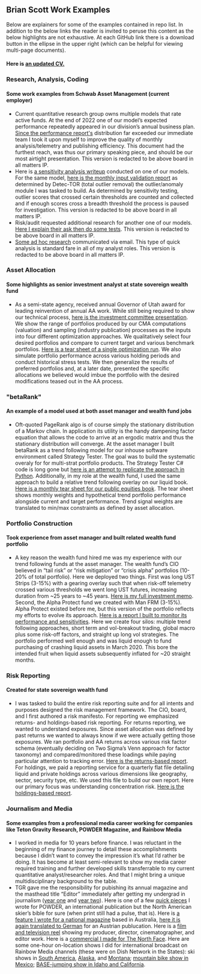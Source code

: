 ## Brian Scott Work Examples
Below are explainers for some of the examples contained in repo list. In addition to the below links the reader is invited to peruse this content as the below highlights are not exhaustive. At each GitHub link there is a download button in the ellipse in the upper right (which can be helpful for viewing multi-page documents).  

#### Here is [an updated CV.](https://github.com/bscottwyoming/portfolio/blob/main/bscottcv_2025.pdf)

### Research, Analysis, Coding
#### Some work examples from Schwab Asset Management (current employer)
* Current quantitative research group owns multiple models that rate active funds. At the end of 2022 one of our model’s expected performance repeatedly appeared in our division’s annual business plan. [Since the performance report's](https://github.com/bscottwyoming/portfolio/blob/main/tableauFursPerfReport.pdf) distribution far exceeded our immediate team I took it upon myself to improve the quality of monthly analysis/telemetry and publishing efficiency. This document had the furthest reach, was thus our primary speaking piece, and should be our most airtight presentation. This version is redacted to be above board in all matters IP. 
* Here is [a sensitivity analysis writeup](https://github.com/bscottwyoming/portfolio/blob/main/Sensitivity%20analysis%20and%20outlier%20detec-TOR.pdf) conducted on one of our models. For the same model, [here is the monthly input validation report](https://github.com/bscottwyoming/portfolio/blob/main/inputValidationExample.pdf) as determined by Detec-TOR (total outlier removal) the outlier/anomaly module I was tasked to build. As determined by sensitivity testing, outlier scores that crossed certain thresholds are counted and collected and if enough scores cross a breadth threshold the process is paused for investigation. This version is redacted to be above board in all matters IP.
* Risk/audit requested additional research for another one of our models. [Here I explain their ask then do some tests](https://github.com/bscottwyoming/portfolio/blob/main/marscleanversion.pdf). This version is redacted to be above board in all matters IP.
* [Some ad hoc research](https://github.com/bscottwyoming/portfolio/blob/main/adhocresearch_marketvol.pdf) communicated via email. This type of quick analysis is standard fare in all of my analyst roles. This version is redacted to be above board in all matters IP. 

### Asset Allocation
#### Some highlights as senior investment analyst at state sovereign wealth fund
* As a semi-state agency, received annual Governor of Utah award for leading reinvention of annual AA work. While still being required to show our technical process, [here is the investment committee presentation](https://github.com/bscottwyoming/portfolio/blob/main/AssetAllocation--2019Presentation.pdf). We show the range of portfolios produced by our CMA computations (valuation) and sampling (industry publication) processes as the inputs into four different optimization approaches. We qualitatively select four desired portfolios and compare to current target and various benchmark portfolios. [Here is a tear sheet of a single optimization run](https://github.com/bscottwyoming/portfolio/blob/main/Asset%20Allocation%20--%20optimization%20tear%20sheet.PDF). We also simulate portfolio performance across various holding periods and conduct historical stress tests. We then generalize the results of preferred portfolios and, at a later date, presented the specific allocations we believed would imbue the portfolio with the desired modifications teased out in the AA process.

### "betaRank"
#### An example of a model used at both asset manager and wealth fund jobs
* Oft-quoted PageRank algo is of course simply the stationary distribution of a Markov chain. In application its utility is the handy dampening factor equation that allows the code to arrive at an ergodic matrix and thus the stationary distribution will converge. At the asset manager I built betaRank as a trend following model for our inhouse software environment  called Strategy Tester. The goal was to build the systematic overaly for for multi-strat portfolio products. The Strategy Tester C# code is long gone but  [here is an attempt to replicate the approach in Python]( https://github.com/bscottwyoming/portfolio/blob/main/trend_relative_MarkovChain.ipynb). Additionally, in my role at the wealth fund, I used the same approach to build a relative trend following overlay on our liquid book. [Here is a monthly tear sheet for our public equities book](https://github.com/bscottwyoming/portfolio/blob/main/Strategy%20Analysis%20--%20public%20equity%20relative%20trend.pdf). The tear sheet shows monthly weights and hypothetical trend portfolio performance alongside current and target performance. Trend signal weights are translated to min/max constraints as defined by asset allocation. 

### Portfolio Construction 
#### Took experience from asset manager and built related wealth fund portfolio
* A key reason the wealth fund hired me was my experience with our trend following funds at the asset manager. The wealth fund’s CIO believed in “tail risk” or “risk mitigation” or “crisis alpha” portfolios (10-20% of total portfolio). Here we deployed two things. First was long UST Strips (3-15%) with a gearing overlay such that when risk-off telemetry crossed various thresholds we went long UST futures, increasing duration from ~25 years to ~45 years. [Here is my full investment memo](https://github.com/bscottwyoming/portfolio/blob/main/Investment%20Memo%20--%20Long%20UST%20Systematic%20Overlay.pdf). Second, the Alpha Protect fund we created with Man FRM (3-15%). Alpha Protect existed before me, but this version of the portfolio reflects my efforts to evolve its approach. [Here is a report I built to monitor its performance and sensitivities](https://github.com/bscottwyoming/portfolio/blob/main/Strategy%20Analysis%20--%20crisis%20risk%20offset.pdf). Here we create four silos: multiple trend following approaches, short term and vol-breakout trading, global macro plus some risk-off factors, and straight up long vol strategies. The portfolio performed well enough and was liquid enough to fund purchasing of crashing liquid assets in March 2020. This bore the intended fruit when liquid assets subsequently inflated for ~20 straight months.  
 
### Risk Reporting 
#### Created for state sovereign wealth fund 
* I was tasked to build the entire risk reporting suite and for all intents and purposes designed the risk management framework. The CIO, board, and I first authored a risk manifesto. For reporting we emphasized returns- and holdings-based risk reporting. For returns reporting, we wanted to understand exposures. Since asset allocation was defined by past returns we wanted to always know if we were actually getting those exposures. We ran portfolio and AA returns across various risk factor schema (eventually deciding on Two Sigma’s Venn approach for factor taxonomy) and compared/monitored these loadings while paying particular attention to tracking error. [Here is the returns-based report](https://github.com/bscottwyoming/portfolio/blob/main/Quarterly%20Risk%20--%20returns%20based.pdf). For holdings, we paid a reporting service for a quarterly flat file detailing liquid and private holdings across various dimensions like geography, sector, security type, etc. We used this file to build our own report. Here our primary focus was understanding concentration risk. [Here is the holdings-based report](https://github.com/bscottwyoming/portfolio/blob/main/Quarterly%20Risk%20--%20holdings%20based.pdf). 

### Journalism and Media 
#### Some examples from a professional media career working for companies like Teton Gravity Research, POWDER Magazine, and Rainbow Media
* I worked in media for 10 years before finance. I was reluctant in the beginning of my finance journey to detail these accomplishments because I didn’t want to convey the impression it’s what I’d rather be doing. It has become at least semi-relevant to show my media career required training and further developed skills transferrable to my current quantitative analyst/researcher roles. And that I might bring a unique multidisciplinary background to the table.
* TGR gave me the responsibility for pubishing its annual magazine and the masthead title “Editor” immediately after getting my undergrad in journalism ([year one](https://www.icloud.com/iclouddrive/0443KJHEbSmawEpABnrTLVeoA#exposedMagYearOne) and [year two](https://www.icloud.com/iclouddrive/0b3h29torFuWrYqvG9mJgvwEQ#exposedMagYearTwo)). Here is one of a few [quick pieces]( https://www.icloud.com/iclouddrive/05cekuwYmTONLDuSUloim7n1Q#powderMagCordova) I wrote for POWDER, an international publication but the North American skier’s bible for sure (when print still had a pulse, that is). Here is [a feature I wrote for a national magazine]( https://www.icloud.com/iclouddrive/086ZwOwCAIpIC6C0iIrS16Lmg#norwayMagEnglish) based in Australia, [here it is again translated to German]( https://www.icloud.com/iclouddrive/049Za6dntmUm7cQvp7vUk5ZnQ#norwayMagTranslated) for an Austrian publucation. Here is a [film and television reel]( https://www.icloud.com/iclouddrive/021O-CnGGmAIYS00K7X913fVw#projectsReel) showing my producer, director, cinematographer, and editor work. Here is a [commercial I made for The North Face]( https://www.icloud.com/iclouddrive/0850-txPyuZGo9pQw5VuBtyIQ#tnfCommercial). Here are some one-hour on-location shows I did for international broadcast on Rainbow Media channels (these were on Dish Network in the States): ski shows in [South America]( https://www.icloud.com/iclouddrive/01a18v9iA-b-pzpcJNlTDOjHQ#skiArgentinaChile), [Alaska]( https://www.icloud.com/iclouddrive/0a2F1VQ79VmX2l01b_G_XhLVw#skiAlaska), and [Montana]( https://www.icloud.com/iclouddrive/007qyug4VxYZ1W8ocK7reAzgw#skiMontana); [mountain bike show in Mexico]( https://www.icloud.com/iclouddrive/03cwmFTlgS6ZDb-5WzAqD6ZEA#mtbMexico); [BASE-jumping show in Idaho and California]( https://www.icloud.com/iclouddrive/092epkWtI8xBHahdvJPByFvBA#baseIdahoSkydiveCali). 




